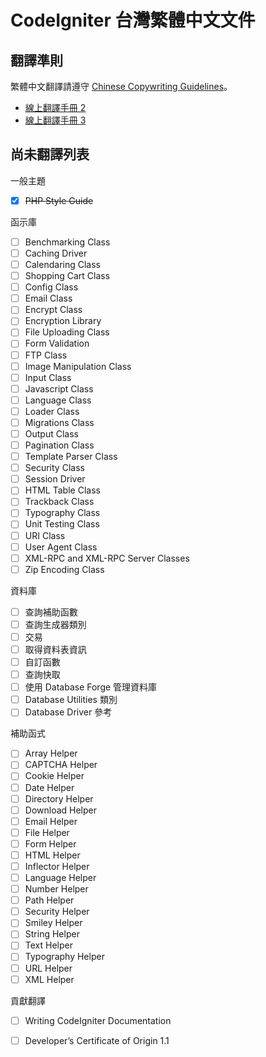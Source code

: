 # CodeIgniter 台灣繁體中文文件

## 翻譯準則

繁體中文翻譯請遵守 [Chinese Copywriting Guidelines](https://github.com/sparanoid/chinese-copywriting-guidelines)。

* [線上翻譯手冊 2](http://codeigniter.org.tw/user_guide/)
* [線上翻譯手冊 3](http://codeigniter.org.tw/userguide3/)

## 尚未翻譯列表

一般主題

* [x] <del>PHP Style Guide</del>

函示庫

* [ ] Benchmarking Class
* [ ] Caching Driver
* [ ] Calendaring Class
* [ ] Shopping Cart Class
* [ ] Config Class
* [ ] Email Class
* [ ] Encrypt Class
* [ ] Encryption Library
* [ ] File Uploading Class
* [ ] Form Validation
* [ ] FTP Class
* [ ] Image Manipulation Class
* [ ] Input Class
* [ ] Javascript Class
* [ ] Language Class
* [ ] Loader Class
* [ ] Migrations Class
* [ ] Output Class
* [ ] Pagination Class
* [ ] Template Parser Class
* [ ] Security Class
* [ ] Session Driver
* [ ] HTML Table Class
* [ ] Trackback Class
* [ ] Typography Class
* [ ] Unit Testing Class
* [ ] URI Class
* [ ] User Agent Class
* [ ] XML-RPC and XML-RPC Server Classes
* [ ] Zip Encoding Class

資料庫

* [ ] 查詢補助函數
* [ ] 查詢生成器類別
* [ ] 交易
* [ ] 取得資料表資訊
* [ ] 自訂函數
* [ ] 查詢快取
* [ ] 使用 Database Forge 管理資料庫
* [ ] Database Utilities 類別
* [ ] Database Driver 參考

補助函式

* [ ] Array Helper
* [ ] CAPTCHA Helper
* [ ] Cookie Helper
* [ ] Date Helper
* [ ] Directory Helper
* [ ] Download Helper
* [ ] Email Helper
* [ ] File Helper
* [ ] Form Helper
* [ ] HTML Helper
* [ ] Inflector Helper
* [ ] Language Helper
* [ ] Number Helper
* [ ] Path Helper
* [ ] Security Helper
* [ ] Smiley Helper
* [ ] String Helper
* [ ] Text Helper
* [ ] Typography Helper
* [ ] URL Helper
* [ ] XML Helper

貢獻翻譯

* [ ] Writing CodeIgniter Documentation
* [ ] Developer’s Certificate of Origin 1.1


